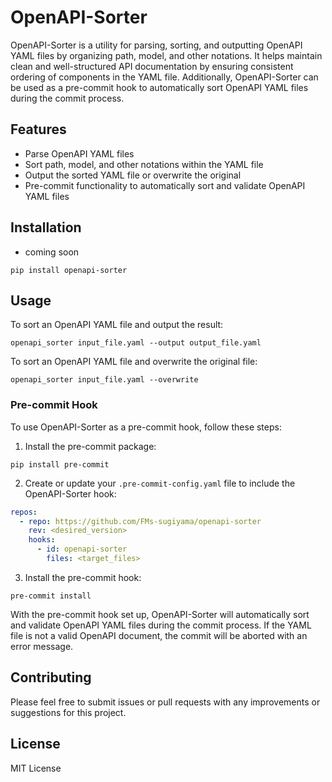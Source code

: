 # OpenAPI-Sorter

OpenAPI-Sorter is a utility for parsing, sorting, and outputting OpenAPI YAML files by organizing path, model, and other notations. It helps maintain clean and well-structured API documentation by ensuring consistent ordering of components in the YAML file. Additionally, OpenAPI-Sorter can be used as a pre-commit hook to automatically sort OpenAPI YAML files during the commit process.

## Features

- Parse OpenAPI YAML files
- Sort path, model, and other notations within the YAML file
- Output the sorted YAML file or overwrite the original
- Pre-commit functionality to automatically sort and validate OpenAPI YAML files

## Installation

- coming soon

```
pip install openapi-sorter
```

## Usage

To sort an OpenAPI YAML file and output the result:

```
openapi_sorter input_file.yaml --output output_file.yaml
```

To sort an OpenAPI YAML file and overwrite the original file:

```
openapi_sorter input_file.yaml --overwrite
```

### Pre-commit Hook

To use OpenAPI-Sorter as a pre-commit hook, follow these steps:

1. Install the pre-commit package:

```
pip install pre-commit
```

2. Create or update your `.pre-commit-config.yaml` file to include the OpenAPI-Sorter hook:

```yaml
repos:
  - repo: https://github.com/FMs-sugiyama/openapi-sorter
    rev: <desired_version>
    hooks:
      - id: openapi-sorter
        files: <target_files>
```

3. Install the pre-commit hook:

```
pre-commit install
```

With the pre-commit hook set up, OpenAPI-Sorter will automatically sort and validate OpenAPI YAML files during the commit process. If the YAML file is not a valid OpenAPI document, the commit will be aborted with an error message.

## Contributing

Please feel free to submit issues or pull requests with any improvements or suggestions for this project.

## License

MIT License